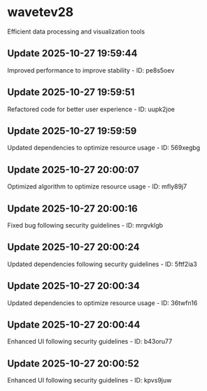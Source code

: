 # wavetev28
Efficient data processing and visualization tools

## Update 2025-10-27 19:59:44
Improved performance to improve stability - ID: pe8s5oev


## Update 2025-10-27 19:59:51
Refactored code for better user experience - ID: uupk2joe


## Update 2025-10-27 19:59:59
Updated dependencies to optimize resource usage - ID: 569xegbg


## Update 2025-10-27 20:00:07
Optimized algorithm to optimize resource usage - ID: mfly89j7


## Update 2025-10-27 20:00:16
Fixed bug following security guidelines - ID: mrgvklgb


## Update 2025-10-27 20:00:24
Updated dependencies following security guidelines - ID: 5ftf2ia3


## Update 2025-10-27 20:00:34
Updated dependencies to optimize resource usage - ID: 36twfn16


## Update 2025-10-27 20:00:44
Enhanced UI following security guidelines - ID: b43oru77


## Update 2025-10-27 20:00:52
Enhanced UI following security guidelines - ID: kpvs9juw

